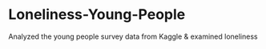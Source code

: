 # Loneliness-Young-People
Analyzed the young people survey data from Kaggle &amp; examined loneliness
